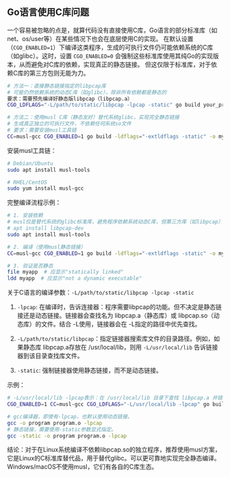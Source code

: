 
## Go语言使用C库问题

一个容易被忽略的点是，就算代码没有直接使用C库，Go语言的部分标准库（如 net、os/user等）在某些情况下也会在底层使用C的实现。
在默认设置（`CGO_ENABLED=1`）下编译这类程序，生成的可执行文件仍可能依赖系统的C库（如glibc）。这时，设置 `CGO_ENABLED=0` 会强制这些标准库使用其纯Go的实现版本，从而避免对C库的依赖，实现真正的静态链接。
但这仅限于标准库，对于依赖C库的第三方包则无能为力。

```bash
# 方法一：直接静态链接指定的libpcap库
# 可能仍然依赖系统的动态C库（如glibc），除非所有依赖都是静态的
​​要求​​：需要预先编译好静态版libpcap（libpcap.a）
CGO_LDFLAGS="-L/path/to/static/libpcap -lpcap -static" go build your_program.go

# 方法二：使用musl C库（静态友好）替代系统glibc，实现完全静态链接
# 生成真正独立的可执行文件，不依赖任何系统so文件
# 要求​​：需要安装musl工具链
CC=musl-gcc CGO_ENABLED=1 go build -ldflags="-extldflags -static" -o myapp .
```

安装musl工具链：

```bash
# Debian/Ubuntu
sudo apt install musl-tools

# RHEL/CentOS
sudo yum install musl-gcc
```

完整编译流程示例：

```bash
# 1. 安装依赖
# musl仅是替代系统的glibc标准库，避免程序依赖系统动态C库，但第三方库（如libpcap）仍需单独静态链接。
# apt install libpcap-dev
sudo apt install musl-tools

# 2. 编译（使用musl静态链接）
CC=musl-gcc CGO_ENABLED=1 go build -ldflags="-extldflags -static" -o myapp .

# 3. 验证是否静态
file myapp  # 应显示"statically linked"
ldd myapp  # 应显示"not a dynamic executable"
```

关于C语言的编译参数：`-L/path/to/static/libpcap -lpcap -static`

1. `-lpcap`: 在编译时，告诉连接器：程序需要libpcap的功能​​。但​​不决定​​是静态链接还是动态链接。链接器会查找名为 libpcap.a（静态库）或 libpcap.so（动态库）的文件。结合 -L使用，链接器会在 -L指定的路径中优先查找。

2. `-L/path/to/static/libpcap`​​：指定链接器搜索库文件的目录路径。例如，如果静态库 libpcap.a存放在 /usr/local/lib，则用 `-L/usr/local/lib` 告诉链接器到该目录查找库文件。

3. `-static`: 强制链接器使用静态链接，而不是动态链接。

示例：

```bash
# -L/usr/local/lib -lpcap表示：在 /usr/local/lib 目录下查找 libpcap.a 并链接。
CGO_ENABLED=1 CC=musl-gcc CGO_LDFLAGS="-L/usr/local/lib -lpcap" go build -ldflags="-extldflags -static" -o myapp .

# gcc编译器，即使有-lpcap，也默认使用动态链接。
gcc -o program program.o -lpcap
# 静态链接，需要使用-static参数显式指定。
gcc -static -o program program.o -lpcap
```

结论：对于在Linux系统编译不依赖libpcap.so的独立程序，​​推荐使用musl方案​​，它是Linux的C标准库替代品​​，用于替代glibc。可以更可靠地实现完全静态编译。Windows/macOS不使用musl​​，它们有各自的C库生态。
